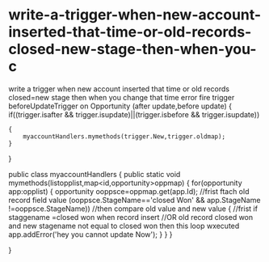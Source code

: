 # write-a-trigger-when-new-account-inserted-that-time-or-old-records-closed-new-stage-then-when-you-c
write a trigger when new account inserted  that time or old records closed=new stage then when you change that time error fire
trigger beforeUpdateTrigger on Opportunity (after update,before update)
{
    if((trigger.isafter && trigger.isupdate)||(trigger.isbefore && trigger.isupdate))
        
    {
        myaccountHandlers.mymethods(trigger.New,trigger.oldmap);
    }
    
    
}
   

public class myaccountHandlers 
{
     public static void mymethods(list<opportunity>opplist,map<id,opportunity>oppmap)
     {
        for(opportunity app:opplist)
        { 
            opportunity  ooppsce=oppmap.get(app.Id);   //frist ftach old record field value 
             (ooppsce.StageName=='closed Won' &&  app.StageName !=ooppsce.StageName)) 
                  //then compare old value and new value
            {  //frist if staggename =closed won when record insert
                //OR old record closed won and new stagename not equal to closed won then this loop wxecuted
                app.addError('hey you cannot update Now');
            }
        }
     }

}
